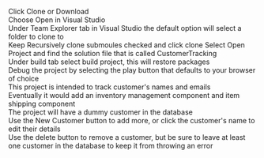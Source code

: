 ﻿

Click Clone or Download  
Choose Open in Visual Studio  
Under Team Explorer tab in Visual Studio the default option will select a folder to clone to  
Keep Recursively clone submoules checked and click clone
Select Open Project and find the solution file that is called CustomerTracking  
Under build tab select build project, this will restore packages  
Debug the project by selecting the play button that defaults to your browser of choice  
This project is intended to track customer's names and emails  
Eventually it would add an inventory management component and item shipping component  
The project will have a dummy customer in the database  
Use the New Customer button to add more, or click the customer's name to edit their details  
Use the delete button to remove a customer, but be sure to leave at least one customer in the database to keep it from throwing an error  

